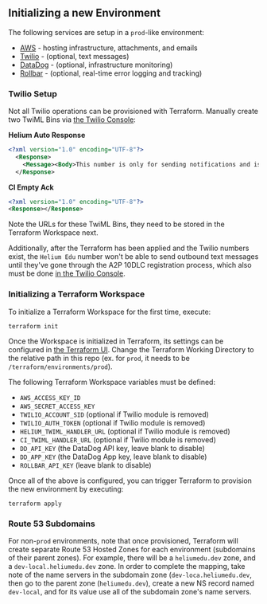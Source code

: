 ## Initializing a new Environment

The following services are setup in a `prod`-like environment:

- [AWS](https://aws.amazon.com/) - hosting infrastructure, attachments, and emails
- [Twilio](https://www.twilio.com/en-us) - (optional, text messages)
- [DataDog](https://www.datadoghq.com/) - (optional, infrastructure monitoring)
- [Rollbar](https://rollbar.com/) - (optional, real-time error logging and tracking)

### Twilio Setup

Not all Twilio operations can be provisioned with Terraform. Manually create two TwiML Bins via [the Twilio Console](https://www.twilio.com/console):

**Helium Auto Response**
```xml
<?xml version="1.0" encoding="UTF-8"?>
  <Response>
    <Message><Body>This number is only for sending notifications and is not monitored.</Body></Message>
  </Response>
```

**CI Empty Ack**
```xml
<?xml version="1.0" encoding="UTF-8"?>
<Response></Response>
```

Note the URLs for these TwiML Bins, they need to be stored in the Terraform Workspace next.

Additionally, after the Terraform has been applied and the Twilio numbers exist, the `Helium Edu` number won't be able to send outbound text messages until they've gone through the A2P 10DLC registration process, which also must be done [in the Twilio Console](https://console.twilio.com/us1/develop/sms/regulatory-compliance/a2p-10dlc-overview).

### Initializing a Terraform Workspace

To initialize a Terraform Workspace for the first time, execute:

```
terraform init
```

Once the Workspace is initialized in Terraform, its settings can be configured in [the Terraform UI](https://app.terraform.io/app). Change the Terraform Working Directory to the relative path in this repo (ex. for `prod`, it needs to be `/terraform/environments/prod`).

The following Terraform Workspace variables must be defined:

  - `AWS_ACCESS_KEY_ID`
  - `AWS_SECRET_ACCESS_KEY`
  - `TWILIO_ACCOUNT_SID` (optional if Twilio module is removed)
  - `TWILIO_AUTH_TOKEN` (optional if Twilio module is removed)
  - `HELIUM_TWIML_HANDLER_URL` (optional if Twilio module is removed)
  - `CI_TWIML_HANDLER_URL` (optional if Twilio module is removed)
  - `DD_API_KEY` (the DataDog API key, leave blank to disable)
  - `DD_APP_KEY` (the DataDog App key, leave blank to disable)
  - `ROLLBAR_API_KEY` (leave blank to disable)

Once all of the above is configured, you can trigger Terraform to provision the new environment by executing:

```
terraform apply
```

### Route 53 Subdomains

For non-`prod` environments, note that once provisioned, Terraform will create separate Route 53 Hosted Zones for
each environment (subdomains of their parent zones). For example, there will be a `heliumedu.dev` zone, and a
`dev-local.heliumedu.dev` zone. In order to complete the mapping, take note of the name servers in the subdomain
zone (`dev-loca.heliumedu.dev`, then go to the parent zone (`heliumedu.dev`), create a new NS record named `dev-local`,
and for its value use all of the subdomain zone's name servers.